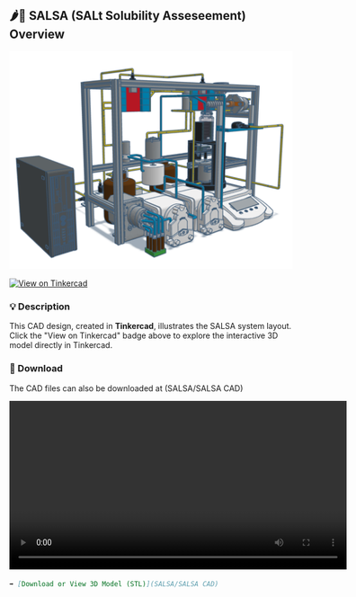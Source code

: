 ## 🌶️💃 SALSA (SALt Solubility Asseseement) Overview

![Figure caption](SALSA.png)

[![View on Tinkercad](https://img.shields.io/badge/View_on-Tinkercad-blue?logo=tinkercad)](https://www.tinkercad.com/things/hDfqXV61bJv-salsa?sharecode=YJTL68Jkb8FKqE5ZNH3yYRmwnFiBkBHt6frKfPDzQME)

### 💡 Description
This CAD design, created in **Tinkercad**, illustrates the SALSA system layout.  
Click the "View on Tinkercad" badge above to explore the interactive 3D model directly in Tinkercad.

### 📂 Download
The CAD files can also be downloaded at (SALSA/SALSA CAD)


<video src="SALSA demo.mp4" controls width="600"></video>



```markdown
➡️ [Download or View 3D Model (STL)](SALSA/SALSA CAD)



